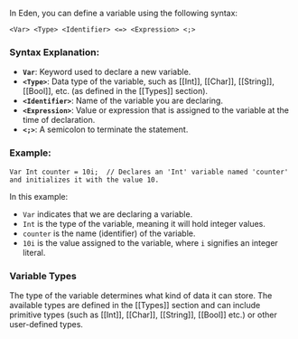 In Eden, you can define a variable using the following syntax:
```
<Var> <Type> <Identifier> <=> <Expression> <;>
```
### Syntax Explanation:
- **`Var`**: Keyword used to declare a new variable.
- **`<Type>`**: Data type of the variable, such as [[Int]], [[Char]], [[String]], [[Bool]], etc. (as defined in the [[Types]] section).
- **`<Identifier>`**: Name of the variable you are declaring.
- **`<Expression>`**: Value or expression that is assigned to the variable at the time of declaration.
- **`<;>`**: A semicolon to terminate the statement.
### Example:
```
Var Int counter = 10i;  // Declares an 'Int' variable named 'counter' and initializes it with the value 10.
```

In this example:
- `Var` indicates that we are declaring a variable.
- `Int` is the type of the variable, meaning it will hold integer values.
- `counter` is the name (identifier) of the variable.
- `10i` is the value assigned to the variable, where `i` signifies an integer literal.
### Variable Types

The type of the variable determines what kind of data it can store. The available types are defined in the [[Types]] section and can include primitive types (such as [[Int]], [[Char]], [[String]], [[Bool]] etc.) or other user-defined types.